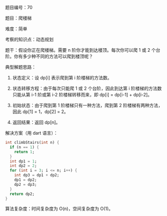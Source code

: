 题目编号：70

题目：爬楼梯

难度：简单

考察的知识点：动态规划

题干：假设你正在爬楼梯。需要 n 阶你才能到达楼顶。每次你可以爬 1 或 2 个台阶。你有多少种不同的方法可以爬到楼顶呢？

典型解题思路：

1. 状态定义：设 dp[i] 表示爬到第 i 阶楼梯的方法数。

2. 状态转移方程：由于每次只能爬 1 或 2 个台阶，因此到达第 i 阶楼梯的方法数只能从第 i-1 阶或第 i-2 阶楼梯转移而来，即 dp[i] = dp[i-1] + dp[i-2]。

3. 初始状态：由于爬到第 1 阶楼梯只有一种方法，爬到第 2 阶楼梯有两种方法，因此 dp[1] = 1，dp[2] = 2。

4. 返回结果：返回 dp[n]。

解决方案（用 dart 语言）：

```dart
int climbStairs(int n) {
  if (n == 1) {
    return 1;
  }
  int dp1 = 1;
  int dp2 = 2;
  for (int i = 3; i <= n; i++) {
    int dp3 = dp1 + dp2;
    dp1 = dp2;
    dp2 = dp3;
  }
  return dp2;
}
```

算法复杂度：时间复杂度为 O(n)，空间复杂度为 O(1)。